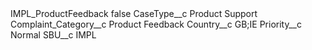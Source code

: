 <?xml version="1.0" encoding="UTF-8"?>
<CustomMetadata xmlns="http://soap.sforce.com/2006/04/metadata" xmlns:xsi="http://www.w3.org/2001/XMLSchema-instance" xmlns:xsd="http://www.w3.org/2001/XMLSchema">
    <label>IMPL_ProductFeedback</label>
    <protected>false</protected>
    <values>
        <field>CaseType__c</field>
        <value xsi:type="xsd:string">Product Support</value>
    </values>
    <values>
        <field>Complaint_Category__c</field>
        <value xsi:type="xsd:string">Product Feedback</value>
    </values>
    <values>
        <field>Country__c</field>
        <value xsi:type="xsd:string">GB;IE</value>
    </values>
    <values>
        <field>Priority__c</field>
        <value xsi:type="xsd:string">Normal</value>
    </values>
    <values>
        <field>SBU__c</field>
        <value xsi:type="xsd:string">IMPL</value>
    </values>
</CustomMetadata>
